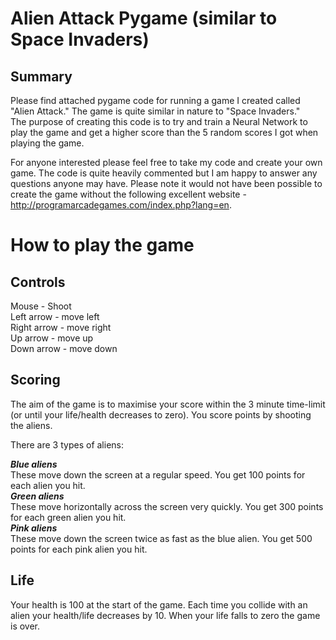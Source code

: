 Alien Attack Pygame (similar to Space Invaders)
====

Summary
--
Please find attached pygame code for running a game I created called "Alien Attack." The game is quite similar in nature to "Space Invaders."   
The purpose of creating this code is to try and train a Neural Network to play the game and get a 
higher score than the 5 random scores I got when playing the game. 

For anyone interested please feel free to take my code and create your own game. The code is quite heavily commented 
but I am happy to answer any questions anyone may have. Please note it would not have been possible
to create the game without the following excellent website -  http://programarcadegames.com/index.php?lang=en.


How to play the game
===

Controls
--
Mouse - Shoot  
Left arrow - move left  
Right arrow - move right  
Up arrow - move up  
Down arrow - move down  


Scoring
--
The aim of the game is to maximise your score within the 3 minute time-limit
(or until your life/health decreases to zero). You score points by shooting the aliens.

There are 3 types of aliens:

***Blue aliens***  
These move down the screen at a regular speed. You get 100 points for each alien you hit.  
***Green aliens***   
These move horizontally across the screen very quickly. You get 300 points for each green alien you hit.  
***Pink aliens***  
These move down the screen twice as fast as the blue alien. You get 500 points for each pink alien you hit.  

Life
--
Your health is 100 at the start of the game. Each time you collide with an alien your health/life
decreases by 10. When your life falls to zero the game is over.
